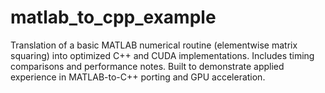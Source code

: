 # matlab_to_cpp_example
Translation of a basic MATLAB numerical routine (elementwise matrix squaring) into optimized C++ and CUDA implementations. Includes timing comparisons and performance notes. Built to demonstrate applied experience in MATLAB-to-C++ porting and GPU acceleration.
